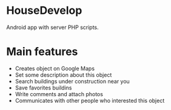 # HouseDevelop

Android app with server PHP scripts. 

# Main features

- Creates object on Google Maps
- Set some description about this object
- Search buildings under construction near you
- Save favorites buildins
- Write comments and attach photos
- Communicates with other people who interested this object 
